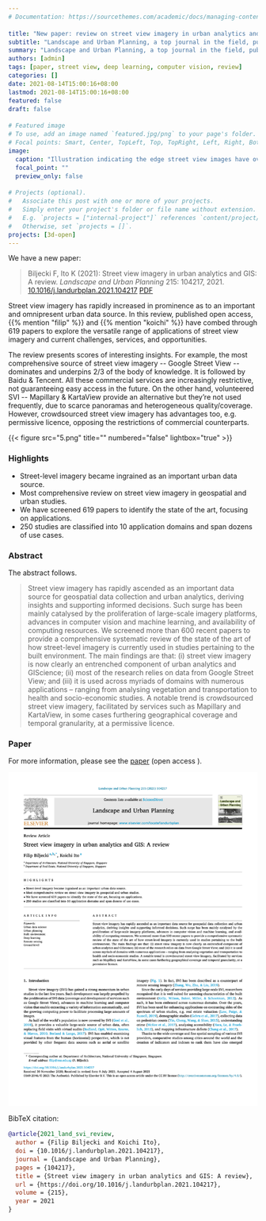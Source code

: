 ```yaml
---
# Documentation: https://sourcethemes.com/academic/docs/managing-content/

title: "New paper: review on street view imagery in urban analytics and GIS"
subtitle: "Landscape and Urban Planning, a top journal in the field, publishes our comprehensive exploration on this growing urban data source"
summary: "Landscape and Urban Planning, a top journal in the field, publishes our comprehensive exploration on this growing urban data source"
authors: [admin]
tags: [paper, street view, deep learning, computer vision, review]
categories: []
date: 2021-08-14T15:00:16+08:00
lastmod: 2021-08-14T15:00:16+08:00
featured: false
draft: false

# Featured image
# To use, add an image named `featured.jpg/png` to your page's folder.
# Focal points: Smart, Center, TopLeft, Top, TopRight, Left, Right, BottomLeft, Bottom, BottomRight.
image:
  caption: "Illustration indicating the edge street view images have over aerial counterparts."
  focal_point: ""
  preview_only: false

# Projects (optional).
#   Associate this post with one or more of your projects.
#   Simply enter your project's folder or file name without extension.
#   E.g. `projects = ["internal-project"]` references `content/project/deep-learning/index.md`.
#   Otherwise, set `projects = []`.
projects: [3d-open]
---
```


We have a new paper:

> Biljecki F, Ito K (2021): Street view imagery in urban analytics and GIS: A review. _Landscape and Urban Planning_ 215: 104217, 2021. [<i class="ai ai-doi-square ai"></i> 10.1016/j.landurbplan.2021.104217](https://doi.org/10.1016/j.landurbplan.2021.104217) [<i class="far fa-file-pdf"></i> PDF](/publication/2021-land-svi-review/2021-land-svi-review.pdf) <i class="ai ai-open-access-square ai"></i>

Street view imagery has rapidly increased in prominence as to an important and omnipresent urban data source. 
In this review, published open access, {{% mention "filip" %}} and {{% mention "koichi" %}} have combed through 619 papers to explore the versatile range of applications of street view imagery and current challenges, services, and opportunities.

The review presents scores of interesting insights.
For example, the most comprehensive source of street view imagery -- Google Street View -- dominates and underpins 2/3 of the body of knowledge. It is followed by Baidu & Tencent. All these commercial services are increasingly restrictive, not guaranteeing easy access in the future. On the other hand, volunteered SVI -- Mapillary & KartaView provide an alternative but they’re not used frequently, due to scarce panoramas and heterogeneous quality/coverage. However, crowdsourced street view imagery has advantages too, e.g. permissive licence, opposing the restrictions of commercial counterparts.

{{< figure src="5.png" title="" numbered="false" lightbox="true" >}}

### Highlights

- Street-level imagery became ingrained as an important urban data source.
- Most comprehensive review on street view imagery in geospatial and urban studies.
- We have screened 619 papers to identify the state of the art, focusing on applications.
- 250 studies are classified into 10 application domains and span dozens of use cases.


### Abstract

The abstract follows.

> Street view imagery has rapidly ascended as an important data source for geospatial data collection and urban analytics, deriving insights and supporting informed decisions. Such surge has been mainly catalysed by the proliferation of large-scale imagery platforms, advances in computer vision and machine learning, and availability of computing resources. We screened more than 600 recent papers to provide a comprehensive systematic review of the state of the art of how street-level imagery is currently used in studies pertaining to the built environment. The main findings are that: (i) street view imagery is now clearly an entrenched component of urban analytics and GIScience; (ii) most of the research relies on data from Google Street View; and (iii) it is used across myriads of domains with numerous applications – ranging from analysing vegetation and transportation to health and socio-economic studies. A notable trend is crowdsourced street view imagery, facilitated by services such as Mapillary and KartaView, in some cases furthering geographical coverage and temporal granularity, at a permissive licence.

### Paper 

For more information, please see the [paper](/publication/2021-land-svi-review/) (open access <i class="ai ai-open-access-square ai"></i>).

[![](page-one.png)](/publication/2021-land-svi-review/)

BibTeX citation:
```bibtex
@article{2021_land_svi_review,
  author = {Filip Biljecki and Koichi Ito},
  doi = {10.1016/j.landurbplan.2021.104217},
  journal = {Landscape and Urban Planning},
  pages = {104217},
  title = {Street view imagery in urban analytics and GIS: A review},
  url = {https://doi.org/10.1016/j.landurbplan.2021.104217},
  volume = {215},
  year = 2021
}
```


